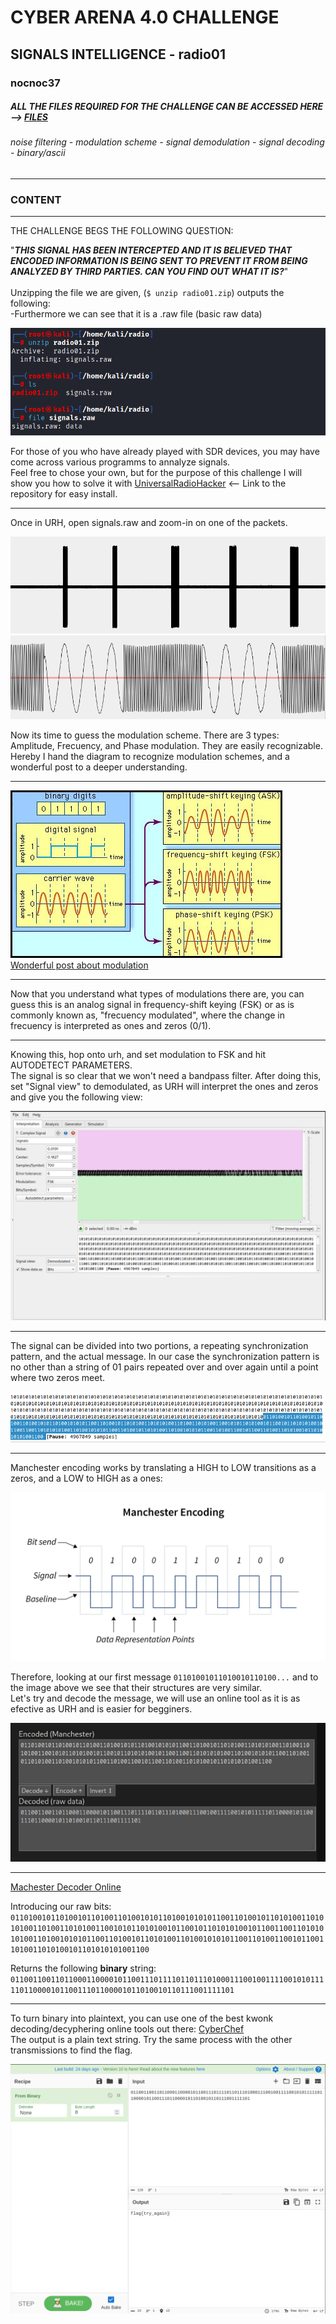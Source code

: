 # CYBER ARENA 4.0 CHALLENGE
## SIGNALS INTELLIGENCE - radio01
### nocnoc37
##### ALL THE FILES REQUIRED FOR THE CHALLENGE CAN BE ACCESSED HERE --> [FILES](https://github.com/1ocho3/CyberArena4.0/tree/main/radio01/CTF-Files)
###### noise filtering - modulation scheme - signal demodulation - signal decoding - binary/ascii
---
### CONTENT
---  
THE CHALLENGE BEGS THE FOLLOWING QUESTION:  

"***THIS SIGNAL HAS BEEN INTERCEPTED AND IT IS BELIEVED THAT ENCODED INFORMATION IS BEING SENT TO PREVENT IT FROM BEING ANALYZED BY THIRD PARTIES. CAN YOU FIND OUT WHAT IT IS?***"  
<br>
Unzipping the file we are given, (```$ unzip radio01.zip```) outputs the following:  
-Furthermore we can see that it is a .raw file (basic raw data)  

![screenshot showing various command line inputs: 1st unzip radio01 2nd ls: radio01 ](https://github.com/1ocho3/CyberArena4.0/blob/main/radio01/readme-required/content-initial-approach-terminal.png?raw=true)  

For those of you who have already played with SDR devices, you may have come across various programms to annalyze signals.  
Feel free to chose your own, but for the purpose of this challenge I will show you how to solve it with [UniversalRadioHacker](https://github.com/jopohl/urh) <-- Link to the repository for easy install.  

---   
Once in URH, open signals.raw and zoom-in on one of the packets.  

![signal1](https://github.com/1ocho3/CyberArena4.0/blob/main/radio01/readme-required/signal1.png?raw=true)  
![signal1zoomed](https://github.com/1ocho3/CyberArena4.0/blob/main/radio01/readme-required/signal1zoomed.png?raw=true)

Now its time to guess the modulation scheme. There are 3 types: Amplitude, Frecuency, and Phase modulation. 
They are easily recognizable. Hereby I hand the diagram to recognize modulation schemes, and a wonderful post to a deeper understanding.  

---
![modulation scheme](https://github.com/1ocho3/CyberArena4.0/blob/main/radio01/readme-required/modulation-scheme.jpg?raw=true)  
[Wonderful post about modulation](https://documentation.meraki.com/MR/Wi-Fi_Basics_and_Best_Practices/Wireless_Fundamentals%3A_Modulation)  

---

Now that you understand what types of modulations there are, you can guess this is an analog signal in frequency-shift keying (FSK) or as is commonly known as, "frecuency modulated", where the change in frecuency is interpreted as ones and zeros (0/1).

---

Knowing this, hop onto urh, and set modulation to FSK and hit AUTODETECT PARAMETERS.  
The signal is so clear that we won't need a bandpass filter.
After doing this, set "Signal view" to demodulated, as URH will interpret the ones and zeros and give you the following view:  

![signal1 demodulated view](https://github.com/1ocho3/CyberArena4.0/blob/main/radio01/readme-required/signal1%20demodulated%20view.png?raw=true)
  
---
The signal can be divided into two portions, a repeating synchronization pattern, and the actual message.
In our case the synchronization pattern is no other than a string of 01 pairs repeated over and over again until a point where two zeros meet.  

![singal1-separated](https://github.com/1ocho3/CyberArena4.0/blob/main/radio01/readme-required/signal1-message-separated.png?raw=true)  

---
Manchester encoding works by translating a HIGH to LOW transitions as a zeros, and a LOW to HIGH as a ones:  

![manchester encoding scheme](https://github.com/1ocho3/CyberArena4.0/blob/main/radio01/readme-required/manchester-encoding-scheme.png?raw=true)

Therefore, looking at our first message `01101001011010010110100...` and to the image above we see that their structures are very similar.  
Let's try and decode the message, we will use an online tool as it is as efective as URH and is easier for begginers.  

![manchester-decoder-online](https://github.com/1ocho3/CyberArena4.0/blob/main/radio01/readme-required/manchester-decoded.png?raw=true)  

---
[Machester Decoder Online](https://eleif.net/manchester.html)  

Introducing our raw bits:  `0110100101101001011010011010010101101001010101100110100101101010011010101001101001101010011001010110101001011001011010101001011001100110101010100110100101010110011010010110101001101001010101100110100110010110011010011010100101101010101001100`  

Returns the following __binary__ string:  
`011001100110110001100001011001110111101101110100011100100111100101011111011000010110011101100001011010010110111001111101`  

---
To turn binary into plaintext, you can use one of the best kwonk decoding/decyphering online tools out there: [CyberChef](https://gchq.github.io/CyberChef/)  
The output is a plain text string. Try the same process with the other transmissions to find the flag.

![nottheflag](https://github.com/1ocho3/CyberArena4.0/blob/main/radio01/readme-required/not-the-flag-keep-trying.png?raw=true)
